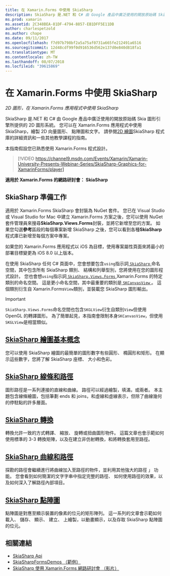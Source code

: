```yaml
---
title: 在 Xamarin.Forms 中使用 SkiaSharp
description: SkiaSharp 是.NET 和 C# 由 Google 產品中廣泛使用的開放原始碼 Skia 圖形引擎所提供的 2D 圖形系統。 本指南說明如何為 2D 圖形，在 Xamarin.Forms 應用程式中使用 SkiaSharp。
ms.prod: xamarin
ms.assetid: 2C348BEA-81DF-4794-8857-EB1DFF5E11DB
author: charlespetzold
ms.author: chape
ms.date: 09/11/2017
ms.openlocfilehash: f7d97b798bf2a5a75af0731a665fe212491a6516
ms.sourcegitcommit: 12d48cdf99f0d916536d562e137d0e840d818fa1
ms.translationtype: MT
ms.contentlocale: zh-TW
ms.lasthandoff: 08/07/2018
ms.locfileid: "39615869"
---
```

# <a name="using-skiasharp-in-xamarinforms"></a>在 Xamarin.Forms 中使用 SkiaSharp

_2D 圖形，在 Xamarin.Forms 應用程式中使用 SkiaSharp_

SkiaSharp 是.NET 和 C# 由 Google 產品中廣泛使用的開放原始碼 Skia 圖形引擎所提供的 2D 圖形系統。 您可以在 Xamarin.Forms 應用程式中使用 SkiaSharp，繪製 2D 向量圖形、 點陣圖和文字。 請參閱[2D 繪圖](~/graphics-games/skiasharp/index.md)SkiaSharp 程式庫的詳細資訊和一些其他教學課程的指南。

本指南假設您已熟悉使用 Xamarin.Forms 程式設計。

> [!VIDEO https://channel9.msdn.com/Events/Xamarin/Xamarin-University-Presents-Webinar-Series/SkiaSharp-Graphics-for-XamarinForms/player]

**適用於 Xamarin.Forms 的網路研討會： SkiaSharp**

## <a name="skiasharp-preliminaries"></a>SkiaSharp 準備工作

適用於 Xamarin.Forms SkiaSharp 會封裝為 NuGet 套件。 您已在 Visual Studio 或 Visual Studio for Mac 中建立 Xamarin.Forms 方案之後，您可以使用 NuGet 套件管理員來搜尋**SkiaSharp.Views.Forms**封裝，並將它新增至您的方案。 如果您勾選**參考**區段的每個專案新增 SkiaSharp 之後，您可以看到各種**SkiaSharp**程式庫已新增至每個方案中專案。

如果您的 Xamarin.Forms 應用程式以 iOS 為目標，使用專案屬性頁面來將最小的部署目標變更為 iOS 8.0 以上版本。

在使用 SkiaSharp 任何 C# 頁面中，您會想要包含`using`指示詞[ `SkiaSharp` ](https://developer.xamarin.com/api/namespace/SkiaSharp/)命名空間，其中包含所有 SkiaSharp 類別、 結構和列舉型別，您將使用在您的圖形程式設計。 您也會想`using`指示詞[ `SkiaSharp.Views.Forms` ](https://developer.xamarin.com/api/namespace/SkiaSharp.Views.Forms/) Xamarin.Forms 的特定類別的命名空間。 這是更小命名空間，其中最重要的類別是[ `SKCanvasView` ](https://developer.xamarin.com/api/type/SkiaSharp.Views.Forms.SKCanvasView/)。 這個類別衍生自 Xamarin.Forms`View`類別，並裝載您 SkiaSharp 圖形輸出。

> [!IMPORTANT]
> `SkiaSharp.Views.Forms`命名空間也包含`SKGLView`衍生自類別`View`但使用 OpenGL 的轉譯圖形。 為了簡單起見，本指南會限制本身`SKCanvasView`，但使用`SKGLView`是相當類似。

## <a name="skiasharp-drawing-basicsbasicsindexmd"></a>[SkiaSharp 繪圖基本概念](basics/index.md)

您可以使用 SkiaSharp 繪圖的最簡單的圖形數字有些圓形、 橢圓形和矩形。 在顯示這些數字，您將了解 SkiaSharp 座標、 大小和色彩。

## <a name="skiasharp-lines-and-pathspathsindexmd"></a>[SkiaSharp 線條和路徑](paths/index.md)

圖形路徑是一系列連接的直線和曲線。 路徑可以經過繪製，填滿，或兩者。 本主題包含線條繪圖，包括筆劃 ends 和 joins，和虛線和虛線表示，但除了曲線幾何的停駐點的許多層面。

## <a name="skiasharp-transformstransformsindexmd"></a>[SkiaSharp 轉換](transforms/index.md)

轉換允許一致的方式轉譯、 縮放、 旋轉或扭曲圖形物件。 這篇文章也會示範如何使用標準的 3-3 轉換矩陣，以及在建立非仿射轉換，和將轉換套用至路徑。

## <a name="skiasharp-curves-and-pathscurvesindexmd"></a>[SkiaSharp 曲線和路徑](curves/index.md)

探勘的路徑會繼續進行將曲線加入至路徑的物件，並利用其他強大的路徑 」 功能。 您會看到如何簡潔的文字字串中指定完整的路徑、 如何使用路徑的效果，以及如何深入了解路徑內部項目。

## <a name="skiasharp-bitmapsbitmapsindexmd"></a>[SkiaSharp 點陣圖](bitmaps/index.md)

點陣圖是對應至顯示裝置的像素的位元的矩形陣列。 這一系列的文章會示範如何載入、 儲存、 顯示、 建立、 上繪製，以動畫顯示，以及存取 SkiaSharp 點陣圖的位元。

## <a name="related-links"></a>相關連結

- [SkiaSharp Api](https://developer.xamarin.com/api/root/SkiaSharp/)
- [SkiaSharpFormsDemos （範例）](https://developer.xamarin.com/samples/xamarin-forms/SkiaSharpForms/Demos/)
- [SkiaSharp 使用 Xamarin.Forms 網路研討會 （影片）](https://channel9.msdn.com/Events/Xamarin/Xamarin-University-Presents-Webinar-Series/SkiaSharp-Graphics-for-XamarinForms)
